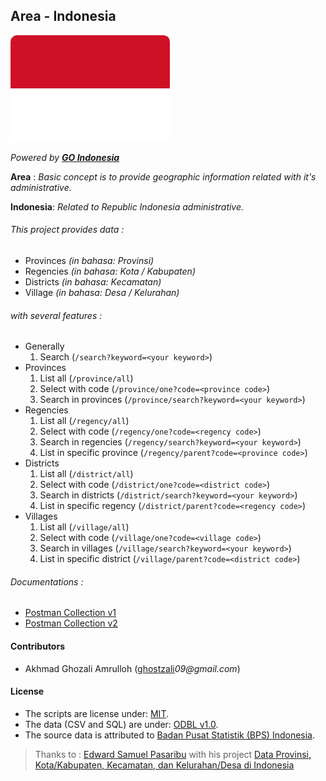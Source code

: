 ## Area - Indonesia
![](.README/FlagOfIndonesia.png)

_Powered by **[GO Indonesia](http://goindonesia.id)**_


**Area** : _Basic concept is to provide geographic information related with it's administrative._

**Indonesia**: _Related to Republic Indonesia administrative._

###### This project provides data :
* Provinces _(in bahasa: Provinsi)_
* Regencies _(in bahasa: Kota / Kabupaten)_
* Districts _(in bahasa: Kecamatan)_
* Village _(in bahasa: Desa / Kelurahan)_

###### with several features :
* Generally
    1. Search (`/search?keyword=<your keyword>`)
* Provinces
    1. List all (`/province/all`)
    2. Select with code (`/province/one?code=<province code>`)
    3. Search in provinces (`/province/search?keyword=<your keyword>`)
* Regencies
    1. List all (`/regency/all`)
    2. Select with code (`/regency/one?code=<regency code>`)
    3. Search in regencies (`/regency/search?keyword=<your keyword>`)
    4. List in specific province (`/regency/parent?code=<province code>`)
* Districts
    1. List all (`/district/all`)
    2. Select with code (`/district/one?code=<district code>`)
    3. Search in districts (`/district/search?keyword=<your keyword>`)
    4. List in specific regency (`/district/parent?code=<regency code>`)
* Villages
    1. List all (`/village/all`)
    2. Select with code (`/village/one?code=<village code>`)
    3. Search in villages (`/village/search?keyword=<your keyword>`)
    4. List in specific district (`/village/parent?code=<district code>`)


###### Documentations :
* [Postman Collection v1](src/master/documentations/INDONESIA.postman_collection_v1.json)
* [Postman Collection v2](src/master/documentations/INDONESIA.postman_collection_v2.json)


#### Contributors
* Akhmad Ghozali Amrulloh ([ghostzali](https://github.com/ghostzali)_09@gmail.com_)

#### License
* The scripts are license under: [MIT](license.md).
* The data (CSV and SQL) are under: [ODBL v1.0](odbl-10.md).
* The source data is attributed to [Badan Pusat Statistik (BPS) Indonesia](http://bps.go.id).

> Thanks to :
> [Edward Samuel Pasaribu](https://github.com/edwardsamuel) with his project [Data Provinsi, Kota/Kabupaten, Kecamatan, dan Kelurahan/Desa di Indonesia](https://github.com/edwardsamuel/Wilayah-Administratif-Indonesia)

